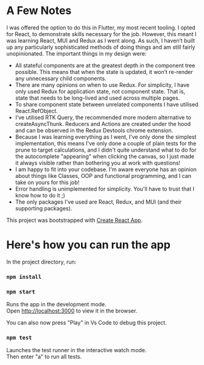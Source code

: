 # A Few Notes

I was offered the option to do this in Flutter, my most recent tooling. I opted for React, to demonstrate skills necessary for the job. However, this meant I was learning React, MUI and Redux as I went along. As such, I haven’t built up any particularly sophisticated methods of doing things and am still fairly unopinionated. The important things in my design were:

- All stateful components are at the greatest depth in the component tree possible. This means that when the state is updated, it won’t re-render any unnecessary child components.
- There are many opinions on when to use Redux. For simplicity, I have only used Redux for application state, not component state. That is, state that needs to be long-lived and used across multiple pages.
- To share component state between unrelated components I have utilised React.RefObject.
- I’ve utilised RTK Query, the recommended more modern alternative to createAsyncThunk. Reducers and Actions are created under the hood and can be observed in the Redux Devtools chrome extension.
- Because I was learning everything as I went, I've only done the simplest implementation, this means I've only done a couple of plain tests for the prune to target calculations, and I didn't quite understand what to do for the autocomplete "appearing" when clicking the canvas, so I just made it always visible rather than bothering you at work with questions!
- I am happy to fit into your codebase. I'm aware everyone has an opinion about things like Classes, OOP and functional programming, and I can take on yours for this job!
- Error handling is unimplemented for simplicity. You'll have to trust that I know how to do it ;)
- The only packages I've used are React, Redux, and MUI (and their supporting packages).

This project was bootstrapped with [Create React App](https://github.com/facebook/create-react-app).

# Here's how you can run the app

In the project directory, run:

### `npm install`

### `npm start`

Runs the app in the development mode.\
Open [http://localhost:3000](http://localhost:3000) to view it in the browser.

You can also now press "Play" in Vs Code to debug this project.

### `npm test`

Launches the test runner in the interactive watch mode.\
Then enter "a" to run all tests.
